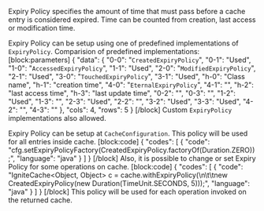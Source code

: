 Expiry Policy specifies the amount of time that must pass before a cache entry is considered expired. Time can be counted from creation, last access or modification time.

Expiry Policy can be setup using one of predefined implementations of `ExpiryPolicy`.
Comparision of predefined implementations:
[block:parameters]
{
  "data": {
    "0-0": "`CreatedExpiryPolicy`",
    "0-1": "Used",
    "1-0": "`AccessedExpiryPolicy`",
    "1-1": "Used",
    "2-0": "`ModifiedExpiryPolicy`",
    "2-1": "Used",
    "3-0": "`TouchedExpiryPolicy`",
    "3-1": "Used",
    "h-0": "Class name",
    "h-1": "creation time",
    "4-0": "`EternalExpiryPolicy`",
    "4-1": "",
    "h-2": "last access time",
    "h-3": "last update time",
    "0-2": "",
    "0-3": "",
    "1-2": "Used",
    "1-3": "",
    "2-3": "Used",
    "2-2": "",
    "3-2": "Used",
    "3-3": "Used",
    "4-2": "",
    "4-3": ""
  },
  "cols": 4,
  "rows": 5
}
[/block]
Custom `ExpiryPolicy` implementations also allowed.

Expiry Policy can be setup at `CacheConfiguration`. This policy will be used for all entries inside cache.
[block:code]
{
  "codes": [
    {
      "code": "cfg.setExpiryPolicyFactory(CreatedExpiryPolicy.factoryOf(Duration.ZERO));",
      "language": "java"
    }
  ]
}
[/block]
Also, it is possible to change or set Expiry Policy for some operations on cache. 
[block:code]
{
  "codes": [
    {
      "code": "IgniteCache<Object, Object> c = cache.withExpiryPolicy(\n\t\tnew CreatedExpiryPolicy(new Duration(TimeUnit.SECONDS, 5)));",
      "language": "java"
    }
  ]
}
[/block]
This policy will be used for each operation invoked on the returned cache.